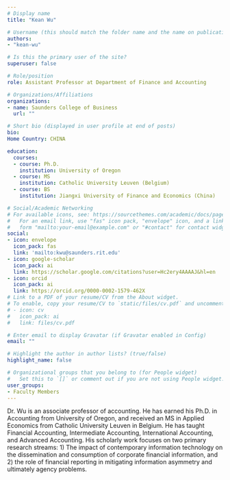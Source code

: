 ```yaml
---
# Display name
title: "Kean Wu"

# Username (this should match the folder name and the name on publications)
authors:
- "kean-wu"

# Is this the primary user of the site?
superuser: false

# Role/position
role: Assistant Professor at Department of Finance and Accounting

# Organizations/Affiliations
organizations:
- name: Saunders College of Business
  url: ""

# Short bio (displayed in user profile at end of posts)
bio: 
Home Country: CHINA

education:
  courses:
  - course: Ph.D.
    institution: University of Oregon
  - course: MS
    institution: Catholic University Leuven (Belgium)
  - course: BS
    institution: Jiangxi University of Finance and Economics (China)

# Social/Academic Networking
# For available icons, see: https://sourcethemes.com/academic/docs/page-builder/#icons
#   For an email link, use "fas" icon pack, "envelope" icon, and a link in the
#   form "mailto:your-email@example.com" or "#contact" for contact widget.
social:
- icon: envelope
  icon_pack: fas
  link: 'mailto:kwu@saunders.rit.edu'
- icon: google-scholar
  icon_pack: ai
  link: https://scholar.google.com/citations?user=Hc2ery4AAAAJ&hl=en
- icon: orcid
  icon_pack: ai
  link: https://orcid.org/0000-0002-1579-462X
# Link to a PDF of your resume/CV from the About widget.
# To enable, copy your resume/CV to `static/files/cv.pdf` and uncomment the lines below.
# - icon: cv
#   icon_pack: ai
#   link: files/cv.pdf

# Enter email to display Gravatar (if Gravatar enabled in Config)
email: ""

# Highlight the author in author lists? (true/false)
highlight_name: false

# Organizational groups that you belong to (for People widget)
#   Set this to `[]` or comment out if you are not using People widget.
user_groups:
- Faculty Members
---
```


Dr. Wu is an associate professor of accounting. He has earned his Ph.D. in Accounting from University of Oregon, and received an MS in Applied Economics from Catholic University Leuven in Belgium. He has taught Financial Accounting, Intermediate Accounting, International Accounting, and Advanced Accounting. His scholarly work focuses on two primary research streams: 1) The impact of contemporary information technology on the dissemination and consumption of corporate financial information, and 2) the role of financial reporting in mitigating information asymmetry and ultimately agency problems.
